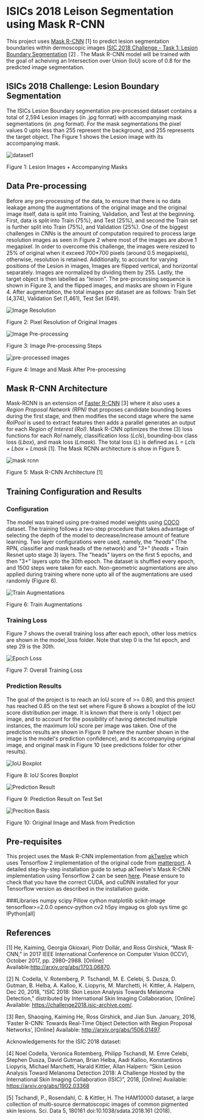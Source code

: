 # ISICs 2018 Leison Segmentation using Mask R-CNN

This project uses [Mask R-CNN](https://arxiv.org/abs/1703.06870) [1] to predict lesion segmentation boundaries within dermoscopic images [ISIC 2018 Challenge - Task 1: Lesion Boundary Segmentation](https://challenge.isic-archive.com/landing/2018/45/) [2] . The Mask R-CNN model will be trained with the goal of acheiving an Intersection over Union (IoU) score of 0.8 for the predicted image segmentation.

## ISICs 2018 Challenge: Lesion Boundary Segmentation
The ISICs Lesion Boundary segmentation pre-processed dataset contains a total of 2,594 Lesion images (in .jpg format) with accompanying mask segmentations (in .png format). For the mask segmentations the pixel values 0 upto less than 255 represent the background, and 255 represents the target object. The Figure 1 shows the Lesion image with its accompanying mask.

![dataset1](https://github.com/christianburbon/isic_maskrcnn_copy/blob/master/visualize_dataset/imgmask_1.png)

Figure 1: Lesion Images + Accompanying Masks


## Data Pre-processing
Before any pre-processing of the data, to ensure that there is no data leakage among the augmentations of the original image and the original image itself, data is split into Training, Validation, and Test at the beginning. First, data is split into Train (75%), and Test (25%), and second the Train set is further split into Train (75%), and Validation (25%).
One of the biggest challenges in CNNs is the amount of computation required to process large resolution images as seen in Figure 2 where most of the images are above 1 megapixel. In order to overcome this challenge, the images were resized to 25% of original when it exceed 700*700 pixels (around 0.5 megapixels), otherwise, resolution is retained. Additionally, to account for varying positions of the Lesion in images, Images are flipped vertical, and horizontal separately. Images are normalized by dividing them by 255. Lastly, the target object is then labelled as "leison". The pre-processing sequence is shown in Figure 3, and the flipped images, and masks are shown in Figure 4. After augmentation, the total images per dataset are as follows: Train Set (4,374), Validation Set (1,461), Test Set (649).

![Image Resolution](https://github.com/christianburbon/isic_maskrcnn_copy/blob/master/other_images/resolution_distribution.png)

Figure 2: Pixel Resolution of Original Images



![Image Pre-processing](https://github.com/christianburbon/lettuce_annotation/blob/master/other_images/pre-processing.jpg)

Figure 3: Image Pre-processing Steps



![pre-processed images](https://github.com/christianburbon/isic_maskrcnn_copy/blob/master/pre_processing.png)

Figure 4: Image and Mask After Pre-processing



## Mask R-CNN Architecture

Mask-RCNN is an extension of [Faster R-CNN](https://proceedings.neurips.cc/paper/2015/file/14bfa6bb14875e45bba028a21ed38046-Paper.pdf) [3] where it also uses a _Region Proposal Network (RPN)_ that proposes candidate bounding boxes during the first stage, and then modifies the second stage where the same _RoIPool_ is used to extract features then adds a parallel generates an output for each _Region of Interest (RoI)_. Mask R-CNN optimizes the three (3) loss functions for each _RoI_ namely, classification loss (_Lcls_), bounding-box class loss (_Lbox_), and mask loss (_Lmask_). The total loss (_L_) is defined as _L = Lcls + Lbox + Lmask_ [1]. The Mask RCNN architecture is show in Figure 5.

![mask rcnn](https://github.com/christianburbon/isic_maskrcnn_copy/blob/master/other_images/mask_rcnn%20architecture.png)

Figure 5: Mask R-CNN Architecture [1]



## Training Configuration and Results
### Configuration
The model was trained using pre-trained model weights using [COCO](https://cocodataset.org) dataset. The training follows a two-step procedure that takes advantage of selecting the depth of the model to decrease/increase amount of feature learning. Two layer configurations were used, namely, the _"heads"_ (The RPN, classifier and mask heads of the network) and _"3+"_ (_heads_ + Train Resnet upto stage 3) layers. The "heads" layers on the first 5 epochs, and then "3+" layers upto the 30th epoch. The dataset is shuffled every epoch, and 1500 steps were taken for each. Non-geometric augmentations are also applied during training where none upto all of the augmentations are used randomly (Figure 6).

![Train Augmentations](https://github.com/christianburbon/isic_maskrcnn_copy/blob/master/other_images/training_augmentations.png)

Figure 6: Train Augmentations



### Training Loss
Figure 7 shows the overall training loss after each epoch, other loss metrics are shown in the model_loss folder. Note that step 0 is the 1st epoch, and step 29 is the 30th.

![Epoch Loss](https://github.com/christianburbon/isic_maskrcnn_copy/blob/master/model_loss/epoch_loss.png)

Figure 7: Overall Training Loss



### Prediction Results
The goal of the project is to reach an IoU score of >= 0.80, and this project has reached 0.85 on the test set where Figure 8 shows a boxplot of the IoU score distribution per image. It is known that there is only 1 object per image, and to account for the possibility of having detected multiple instances, the maximum IoU score per image was taken. One of the prediction results are shown in Figure 9 (where the number shown in the image is the model's prediction confidence), and its accompanying original image, and original mask in Figure 10 (see predictions folder for other results).

![IoU Boxplot](https://github.com/christianburbon/isic_maskrcnn_copy/blob/master/predictions/boxplot_ious.png)

Figure 8: IoU Scores Boxplot



![Prediction Result](https://github.com/christianburbon/isic_maskrcnn_copy/blob/master/predictions/predictions_2.png)

Figure 9: Prediction Result on Test Set

![Precition Basis](https://github.com/christianburbon/isic_maskrcnn_copy/blob/master/predictions/gt_2.png)

Figure 10: Original Image and Mask from Prediction



## Pre-requisites
This project uses the Mask R-CNN implementation from [akTwelve](https://github.com/akTwelve/Mask_RCNN) which uses Tensorflow 2 implementation of the original code from [matterport](https://github.com/matterport/Mask_RCNN). A detailed step-by-step installation guide to setup akTwelve's Mask R-CNN implementation using Tensorflow 2 can be seen [here](https://www.immersivelimit.com/tutorials/mask-rcnn-for-windows-10-tensorflow-2-cuda-101). Please ensure to check that you have the correct CUDA, and cuDNN installed for your Tensorflow version as described in the installation guide.

###Libraries
numpy
scipy
Pillow
cython
matplotlib
scikit-image
tensorflow>=2.0.0
opencv-python
cv2
h5py
imgaug
os
glob
sys
time
gc
IPython[all]



## References
[1] He, Kaiming, Georgia Gkioxari, Piotr Dollár, and Ross Girshick, “Mask R-CNN,” in 2017 IEEE International Conference on Computer Vision (ICCV), October 2017, pp. 2980–2988. [Online] Available:http://arxiv.org/abs/1703.06870.

[2] N. Codella, V. Rotemberg, P. Tschandl, M. E. Celebi, S. Dusza, D. Gutman, B. Helba, A. Kalloo, K. Liopyris, M. Marchetti, H. Kittler, A. Halpern, Dec 20, 2018, "ISIC 2018: Skin Lesion Analysis Towards Melanoma Detection," distributed by International Skin Imaging Collaboration, [Online] Available: https://challenge2018.isic-archive.com/.

[3] Ren, Shaoqing, Kaiming He, Ross Girshick, and Jian Sun. January, 2016, ‘Faster R-CNN: Towards Real-Time Object Detection with Region Proposal Networks’, [Online] Available: http://arxiv.org/abs/1506.01497.

Acknowledgements for the ISIC 2018 dataset:

[4] Noel Codella, Veronica Rotemberg, Philipp Tschandl, M. Emre Celebi, Stephen Dusza, David Gutman, Brian Helba, Aadi Kalloo, Konstantinos Liopyris, Michael Marchetti, Harald Kittler, Allan Halpern: “Skin Lesion Analysis Toward Melanoma Detection 2018: A Challenge Hosted by the International Skin Imaging Collaboration (ISIC)”, 2018, [Online] Available: https://arxiv.org/abs/1902.03368

[5] Tschandl, P., Rosendahl, C. & Kittler, H. The HAM10000 dataset, a large collection of multi-source dermatoscopic images of common pigmented skin lesions. Sci. Data 5, 180161 doi:10.1038/sdata.2018.161 (2018).
